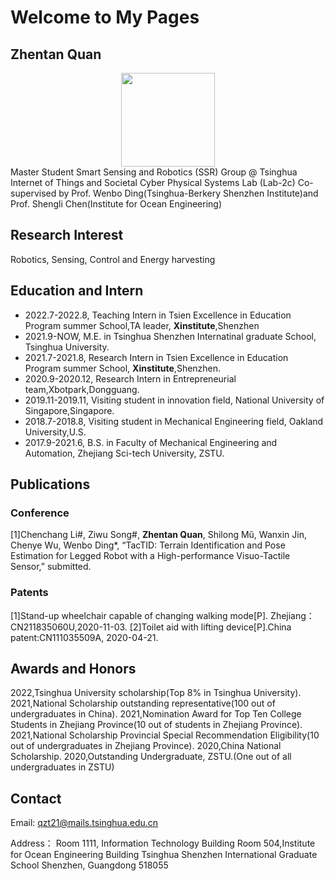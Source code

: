 # Welcome to My Pages
## **Zhentan Quan**
<div align=center><img src="https://gimg2.baidu.com/image_search/src=http%3A%2F%2Fwww.cloud.nbtv.cn%2Fnbtv%2Fupload%2FImage%2Fxwdsg%2Fgn%2F2021%2F05%2F04%2F7e895ab7e5ef4954a84df2e79eeca7db.jpg%3F1620113420153&refer=http%3A%2F%2Fwww.cloud.nbtv.cn&app=2002&size=f9999,10000&q=a80&n=0&g=0n&fmt=auto?sec=1673196208&t=241658e11fde28853f63fb10fb2d56c5" width="150" /></div>
Master Student
Smart Sensing and Robotics (SSR) Group @ Tsinghua
Internet of Things and Societal Cyber Physical Systems Lab (Lab-2c)
Co-supervised by 
Prof. Wenbo Ding(Tsinghua-Berkery Shenzhen Institute)and 
Prof. Shengli Chen(Institute for Ocean Engineering)

## Research Interest
Robotics, Sensing, Control and Energy harvesting

## Education and Intern
- 2022.7-2022.8,        Teaching Intern in Tsien Excellence in Education Program summer School,TA leader, **Xinstitute**,Shenzhen
- 2021.9-NOW,         M.E. in Tsinghua Shenzhen Internatinal graduate School, Tsinghua University.
- 2021.7-2021.8,        Research Intern in Tsien Excellence in Education Program summer School, **Xinstitute**,Shenzhen.
- 2020.9-2020.12,       Research Intern in Entrepreneurial team,Xbotpark,Dongguang.
- 2019.11-2019.11,     Visiting student in innovation field, National University of Singapore,Singapore.
- 2018.7-2018.8,     Visiting student in Mechanical Engineering field, Oakland University,U.S.
- 2017.9-2021.6,        B.S. in Faculty of Mechanical Engineering and Automation, Zhejiang Sci-tech University, ZSTU.

## Publications
### Conference
[1]Chenchang Li#, Ziwu Song#, **Zhentan Quan**, Shilong Mũ, Wanxin Jin, Chenye Wu, Wenbo Ding*, “TacTID: Terrain Identification and Pose Estimation for Legged Robot with a High-performance Visuo-Tactile Sensor,” submitted.

### Patents
[1]Stand-up wheelchair capable of changing walking mode[P]. Zhejiang：CN211835060U,2020-11-03.
[2]Toilet aid with lifting device[P].China patent:CN111035509A, 2020-04-21.

## Awards and Honors
2022,Tsinghua University scholarship(Top 8% in Tsinghua University).
2021,National Scholarship outstanding representative(100 out of undergraduates in China).
2021,Nomination Award for Top Ten College Students in Zhejiang Province(10 out of students in Zhejiang Province).
2021,National Scholarship Provincial Special Recommendation Eligibility(10 out of undergraduates in Zhejiang Province).
2020,China National Scholarship.
2020,Outstanding Undergraduate, ZSTU.(One out of all undergraduates in ZSTU)

## Contact
Email:
qzt21@mails.tsinghua.edu.cn

Address：
Room 1111, Information Technology Building 
Room 504,Institute for Ocean Engineering Building 
Tsinghua Shenzhen International Graduate School 
Shenzhen, Guangdong 518055

